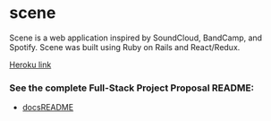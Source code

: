 # scene

Scene is a web application inspired by SoundCloud, BandCamp, and Spotify. Scene was built using Ruby on Rails and React/Redux.

[Heroku link][heroku]

[heroku]: https://localscene.herokuapp.com

### See the complete Full-Stack Project Proposal README:

* [docsREADME][docsREADME]

[docsREADME]: docs/README.md

